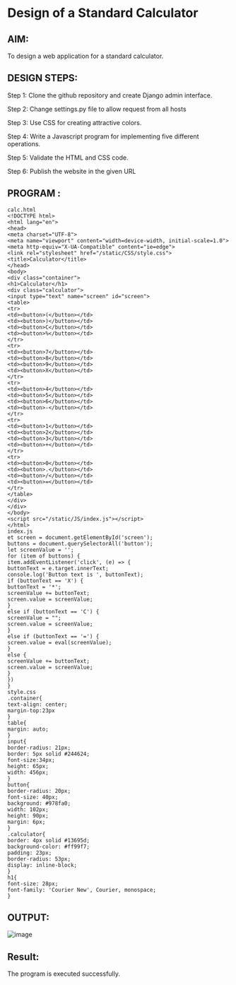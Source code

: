 # Design of a Standard Calculator

## AIM:

To design a web application for a standard calculator.

## DESIGN STEPS:
Step 1:
Clone the github repository and create Django admin interface.

Step 2:
Change settings.py file to allow request from all hosts

Step 3:
Use CSS for creating attractive colors.

Step 4:
Write a Javascript program for implementing five different operations.

Step 5:
Validate the HTML and CSS code.

Step 6:
Publish the website in the given URL

## PROGRAM :
```
calc.html
<!DOCTYPE html>
<html lang="en">
<head>
<meta charset="UTF-8">
<meta name="viewport" content="width=device-width, initial-scale=1.0">
<meta http-equiv="X-UA-Compatible" content="ie=edge">
<link rel="stylesheet" href="/static/CSS/style.css">
<title>Calculator</title>
</head>
<body>
<div class="container">
<h1>Calculator</h1>
<div class="calculator">
<input type="text" name="screen" id="screen">
<table>
<tr>
<td><button>(</button></td>
<td><button>)</button></td>
<td><button>C</button></td>
<td><button>%</button></td>
</tr>
<tr>
<td><button>7</button></td>
<td><button>8</button></td>
<td><button>9</button></td>
<td><button>X</button></td>
</tr>
<tr>
<td><button>4</button></td>
<td><button>5</button></td>
<td><button>6</button></td>
<td><button>-</button></td>
</tr>
<tr>
<td><button>1</button></td>
<td><button>2</button></td>
<td><button>3</button></td>
<td><button>+</button></td>
</tr>
<tr>
<td><button>0</button></td>
<td><button>.</button></td>
<td><button>/</button></td>
<td><button>=</button></td>
</tr>
</table>
</div>
</div>
</body>
<script src="/static/JS/index.js"></script>
</html>
index.js
et screen = document.getElementById('screen');
buttons = document.querySelectorAll('button');
let screenValue = '';
for (item of buttons) {
item.addEventListener('click', (e) => {
buttonText = e.target.innerText;
console.log('Button text is ', buttonText);
if (buttonText == 'X') {
buttonText = '*';
screenValue += buttonText;
screen.value = screenValue;
}
else if (buttonText == 'C') {
screenValue = "";
screen.value = screenValue;
}
else if (buttonText == '=') {
screen.value = eval(screenValue);
}
else {
screenValue += buttonText;
screen.value = screenValue;
}
})
}
style.css
.container{
text-align: center;
margin-top:23px
}
table{
margin: auto;
}
input{
border-radius: 21px;
border: 5px solid #244624;
font-size:34px;
height: 65px;
width: 456px;
}
button{
border-radius: 20px;
font-size: 40px;
background: #978fa0;
width: 102px;
height: 90px;
margin: 6px;
}
.calculator{
border: 4px solid #13695d;
background-color: #ff99f7;
padding: 23px;
border-radius: 53px;
display: inline-block;
}
h1{
font-size: 28px;
font-family: 'Courier New', Courier, monospace;
}
```

## OUTPUT:
![image](https://user-images.githubusercontent.com/119406566/215350418-61b0b55d-3f0a-4529-9bcf-a7629debf0ce.png)

## Result:
The program is executed successfully.
